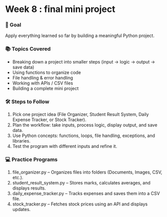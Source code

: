 # Week 8 : final mini project

### 🎯 Goal
Apply everything learned so far by building a meaningful Python project.

### 📚 Topics Covered
- Breaking down a project into smaller steps (input → logic → output → save data)
- Using functions to organize code
- File handling & error handling
- Working with APIs / CSV files
- Building a complete mini project

### 🛠 Steps to Follow
1. Pick one project idea (File Organizer, Student Result System, Daily Expense Tracker, or Stock Tracker).
2. Plan the workflow: take inputs, process logic, display output, and save data.
3. Use Python concepts: functions, loops, file handling, exceptions, and libraries.
4. Test the program with different inputs and refine it.

### 💻 Practice Programs 
1. file_organizer.py – Organizes files into folders (Documents, Images, CSV, etc.).
2. student_result_system.py – Stores marks, calculates averages, and displays results.
3. daily_expense_tracker.py – Tracks expenses and saves them into a CSV file.
4. stock_tracker.py – Fetches stock prices using an API and displays updates.
